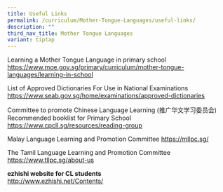 ```yaml
---
title: Useful Links
permalink: /curriculum/Mother-Tongue-Languages/useful-links/
description: ""
third_nav_title: Mother Tongue Languages
variant: tiptap
---
```

<p>Learning a Mother Tongue Language in primary school <a href="https://www.moe.gov.sg/primary/curriculum/mother-tongue-languages/learning-in-school" rel="noopener noreferrer nofollow" target="_blank">https://www.moe.gov.sg/primary/curriculum/mother-tongue-languages/learning-in-school</a>
</p>
<p>List of Approved Dictionaries For Use in National Examinations
<br><a href="https://www.seab.gov.sg/home/examinations/approved-dictionaries" rel="noopener noreferrer nofollow" target="_blank">https://www.seab.gov.sg/home/examinations/approved-dictionaries</a>
</p>
<p>Committee to promote Chinese Language Learning (推广华文学习委员会) Recommended
booklist for Primary School
<br><a href="https://www.cpcll.sg/resources/reading-group" rel="noopener noreferrer nofollow" target="_blank">https://www.cpcll.sg/resources/reading-group</a>
</p>
<p>Malay Language Learning and Promotion Committee <a href="https://mllpc.sg/" rel="noopener noreferrer nofollow" target="_blank">https://mllpc.sg/</a>
</p>
<p>The Tamil Language Learning and Promotion Committee
<br><a href="https://www.tllpc.sg/about-us" rel="noopener noreferrer nofollow" target="_blank">https://www.tllpc.sg/about-us</a>
</p>
<p><strong>ezhishi website for CL students</strong>
<br><a href="http://www.ezhishi.net/Contents/" rel="noopener noreferrer nofollow" target="_blank">http://www.ezhishi.net/Contents/</a>
</p>